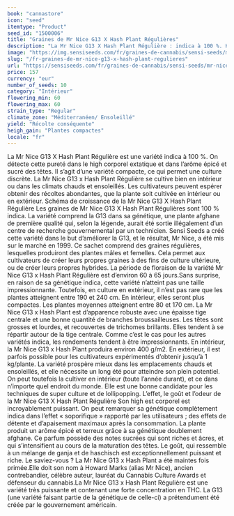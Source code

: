 ```yaml
---
book: "cannastore"
icon: "seed"
itemtype: "Product"
seed_id: "1500006"
title: "Graines de Mr Nice G13 X Hash Plant Régulières"
description: "La Mr Nice G13 X Hash Plant Régulière : indica à 100 %. High : corporel et puissant. Arôme : épicé et terreux. Rendements : souvent importants."
image: "https://img.sensiseeds.com/fr/graines-de-cannabis/sensi-seeds/mr-nice-g13-x-hash-plant-image.png"
slug: "/fr-graines-de-mr-nice-g13-x-hash-plant-regulieres"
url: "https://sensiseeds.com/fr/graines-de-cannabis/sensi-seeds/mr-nice-g13-x-hash-plant?a_aid=cannastore"
price: 157
currency: "eur"
number_of_seeds: 10
category: "Intérieur"
flowering_min: 60
flowering_max: 60
strain_type: "Regular"
climate_zone: "Méditerranéen/ Ensoleillé"
yield: "Récolte conséquente"
heigh_gain: "Plantes compactes"
locale: "fr"
---
```

La Mr Nice G13 X Hash Plant Régulière est une variété indica à 100 %. On détecte cette pureté dans le high corporel extatique et dans l’arôme épicé et sucré des têtes. Il s’agit d’une variété compacte, ce qui permet une culture discrète. La Mr Nice G13 x Hash Plant Régulière se cultive bien en intérieur ou dans les climats chauds et ensoleillés. Les cultivateurs peuvent espérer obtenir des récoltes abondantes, que la plante soit cultivée en intérieur ou en extérieur. Schéma de croissance de la Mr Nice G13 X Hash Plant Régulière Les graines de Mr Nice G13 X Hash Plant Régulières sont 100 % indica. La variété comprend la G13 dans sa génétique, une plante afghane de première qualité qui, selon la légende, aurait été sortie illégalement d’un centre de recherche gouvernemental par un technicien. Sensi Seeds a créé cette variété dans le but d’améliorer la G13, et le résultat, Mr Nice, a été mis sur le marché en 1999. Ce sachet comprend des graines régulières, lesquelles produiront des plantes mâles et femelles. Cela permet aux cultivateurs de créer leurs propres graines à des fins de culture ultérieure, ou de créer leurs propres hybrides. La période de floraison de la variété Mr Nice G13 x Hash Plant Régulière est d’environ 60 à 65 jours.Sans surprise, en raison de sa génétique indica, cette variété n’atteint pas une taille impressionnante. Toutefois, en culture en extérieur, il n’est pas rare que les plantes atteignent entre 190 et 240 cm. En intérieur, elles seront plus compactes. Les plantes moyennes atteignent entre 80 et 170 cm. La Mr Nice G13 x Hash Plant est d’apparence robuste avec une épaisse tige centrale et une bonne quantité de branches broussailleuses. Les têtes sont grosses et lourdes, et recouvertes de trichomes brillants. Elles tendent à se répartir autour de la tige centrale. Comme c’est le cas pour les autres variétés indica, les rendements tendent à être impressionnants. En intérieur, la Mr Nice G13 x Hash Plant produira environ 400 g/m2. En extérieur, il est parfois possible pour les cultivateurs expérimentés d’obtenir jusqu’à 1 kg/plante. La variété prospère mieux dans les emplacements chauds et ensoleillés, et elle nécessite un long été pour atteindre son plein potentiel. On peut toutefois la cultiver en intérieur (toute l’année durant), et ce dans n’importe quel endroit du monde. Elle est une bonne candidate pour les techniques de super culture et de lollipopping. L’effet, le goût et l’odeur de la Mr Nice G13 X Hash Plant Régulière Son high est corporel est incroyablement puissant. On peut remarquer sa génétique complètement indica dans l’effet « soporifique » rapporté par les utilisateurs ; des effets de détente et d’apaisement maximaux après la consommation. La plante produit un arôme épicé et terreux grâce à sa génétique doublement afghane. Ce parfum possède des notes sucrées qui sont riches et âcres, et qui s’intensifient au cours de la maturation des têtes. Le goût, qui ressemble à un mélange de ganja et de haschisch est exceptionnellement puissant et riche. Le saviez-vous ? La Mr Nice G13 x Hash Plant a été maintes fois primée.Elle doit son nom à Howard Marks (alias Mr Nice), ancien contrebandier, célèbre auteur, lauréat du Cannabis Culture Awards et défenseur du cannabis.La Mr Nice G13 x Hash Plant Régulière est une variété très puissante et contenant une forte concentration en THC. La G13 (une variété faisant partie de la génétique de celle-ci) a prétendument été créée par le gouvernement américain.
